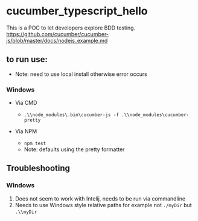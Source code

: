 # cucumber_typescript_hello
This is a POC to let developers explore BDD testing.
https://github.com/cucumber/cucumber-js/blob/master/docs/nodejs_example.md

## to run use:
- Note: need to use local install otherwise error occurs
### Windows
- Via CMD
    - `.\\node_modules\.bin\cucumber-js -f .\\node_modules\cucumber-pretty`

- Via NPM
    - `npm test`
    - Note: defaults using the pretty formatter
## Troubleshooting
### Windows
1) Does not seem to work with Intelij, needs to be run via commandline
2) Needs to use Windows style relative paths for example not `./myDir` but `.\\myDir`
